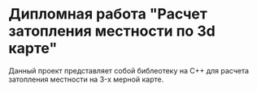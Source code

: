 # Дипломная работа "Расчет затопления местности по 3d карте" 

Данный проект представляет собой библеотеку на С++ для расчета затопления местности на 3-x мерной карте.
